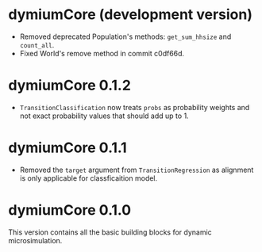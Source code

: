 # dymiumCore (development version)

- Removed deprecated Population's methods: `get_sum_hhsize` and `count_all`.
- Fixed World's remove method in commit c0df66d.

# dymiumCore 0.1.2

- `TransitionClassification` now treats `probs` as probability weights and not exact probability values that should add up to 1. 

# dymiumCore 0.1.1

- Removed the `target` argument from `TransitionRegression` as alignment is only applicable for classficaition model.

# dymiumCore 0.1.0

This version contains all the basic building blocks for dynamic microsimulation.
